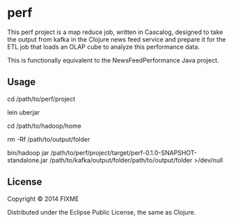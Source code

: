 # perf

This perf project is a map reduce job, written in Cascalog, designed to take the output from kafka 
in the Clojure news feed service and prepare it for the ETL job that loads an 
OLAP cube to analyze this performance data.

This is functionally equivalent to the NewsFeedPerformance Java project.

## Usage

cd /path/to/perf/project

lein uberjar

cd /path/to/hadoop/home

rm -Rf /path/to/output/folder

bin/hadoop jar /path/to/perf/project/target/perf-0.1.0-SNAPSHOT-standalone.jar /path/to/kafka/output/folder/path/to/output/folder >/dev/null


## License

Copyright © 2014 FIXME

Distributed under the Eclipse Public License, the same as Clojure.
